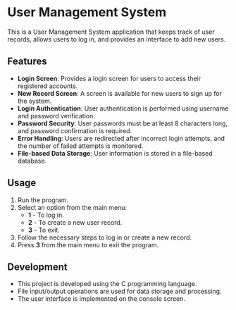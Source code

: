 # User Management System

This is a User Management System application that keeps track of user records, allows users to log in, and provides an interface to add new users.

## Features

- **Login Screen**: Provides a login screen for users to access their registered accounts.
- **New Record Screen**: A screen is available for new users to sign up for the system.
- **Login Authentication**: User authentication is performed using username and password verification.
- **Password Security**: User passwords must be at least 8 characters long, and password confirmation is required.
- **Error Handling**: Users are redirected after incorrect login attempts, and the number of failed attempts is monitored.
- **File-based Data Storage**: User information is stored in a file-based database.

## Usage

1. Run the program.
2. Select an option from the main menu:
   - **1** - To log in.
   - **2** - To create a new user record.
   - **3** - To exit.
3. Follow the necessary steps to log in or create a new record.
4. Press **3** from the main menu to exit the program.

## Development

- This project is developed using the C programming language.
- File input/output operations are used for data storage and processing.
- The user interface is implemented on the console screen.


